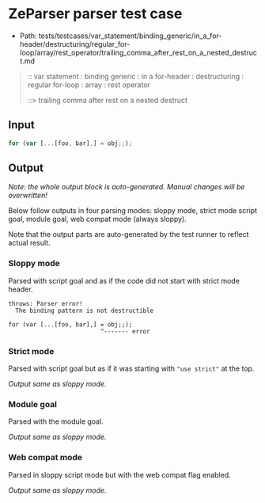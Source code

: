 # ZeParser parser test case

- Path: tests/testcases/var_statement/binding_generic/in_a_for-header/destructuring/regular_for-loop/array/rest_operator/trailing_comma_after_rest_on_a_nested_destruct.md

> :: var statement : binding generic : in a for-header : destructuring : regular for-loop : array : rest operator
>
> ::> trailing comma after rest on a nested destruct

## Input


`````js
for (var [...[foo, bar],] = obj;;);
`````

## Output

_Note: the whole output block is auto-generated. Manual changes will be overwritten!_

Below follow outputs in four parsing modes: sloppy mode, strict mode script goal, module goal, web compat mode (always sloppy).

Note that the output parts are auto-generated by the test runner to reflect actual result.

### Sloppy mode

Parsed with script goal and as if the code did not start with strict mode header.

`````
throws: Parser error!
  The binding pattern is not destructible

for (var [...[foo, bar],] = obj;;);
                          ^------- error
`````

### Strict mode

Parsed with script goal but as if it was starting with `"use strict"` at the top.

_Output same as sloppy mode._

### Module goal

Parsed with the module goal.

_Output same as sloppy mode._

### Web compat mode

Parsed in sloppy script mode but with the web compat flag enabled.

_Output same as sloppy mode._
